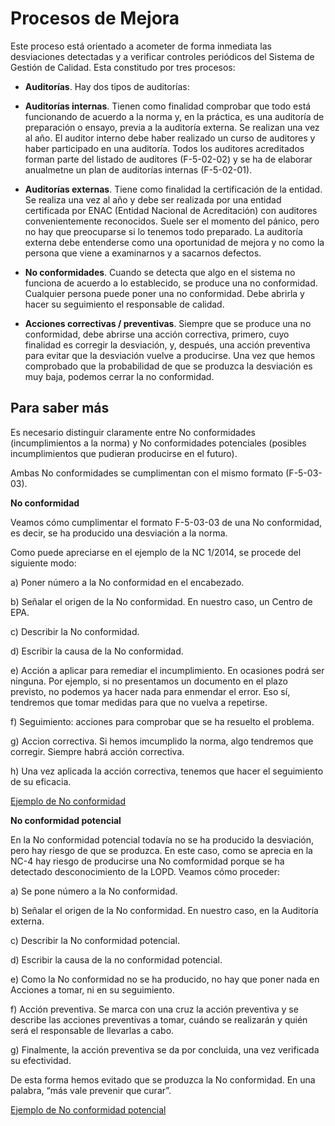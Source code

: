 
# Procesos de Mejora

Este proceso está orientado a acometer de forma inmediata las desviaciones detectadas y a verificar controles periódicos del Sistema de Gestión de Calidad. Esta constitudo por tres procesos:

- **Auditorías**. Hay dos tipos de auditorías:

- **Auditorías internas**. Tienen como finalidad comprobar que todo está funcionando de acuerdo a la norma y, en la práctica, es una auditoría de preparación o ensayo, previa a la auditoría externa. Se realizan una vez al año. El auditor interno debe haber realizado un curso de auditores y haber participado en una auditoría. Todos los auditores acreditados forman parte del listado de auditores (F-5-02-02) y se ha de elaborar anualmetne un plan de auditorías internas (F-5-02-01).

- **Auditorías externas**. Tiene como finalidad la certificación de la entidad. Se realiza una vez al año y debe ser realizada por una entidad certificada por ENAC (Entidad Nacional de Acreditación) con auditores convenientemente reconocidos. Suele ser el momento del pánico, pero no hay que preocuparse si lo tenemos todo preparado. La auditoría externa debe entenderse como una oportunidad de mejora y no como la persona que viene a examinarnos y a sacarnos defectos.

- **No conformidades**. Cuando se detecta que algo en el sistema no funciona de acuerdo a lo establecido, se produce una no conformidad. Cualquier persona puede poner una no conformidad. Debe abrirla y hacer su seguimiento el responsable de calidad.

- **Acciones correctivas / preventivas**. Siempre que se produce una no conformidad, debe abrirse una acción correctiva, primero, cuyo finalidad es corregir la desviación, y, después, una acción preventiva para evitar que la desviación vuelve a producirse. Una vez que hemos comprobado que la probabilidad de que se produzca la desviación es muy baja, podemos cerrar la no conformidad.

## Para saber más

Es necesario distinguir claramente entre No conformidades (incumplimientos a la norma) y No conformidades potenciales (posibles incumplimientos que pudieran producirse en el futuro).

Ambas No conformidades se cumplimentan con el mismo formato (F-5-03-03).

**No conformidad**

Veamos cómo cumplimentar el formato F-5-03-03 de una No conformidad, es decir, se ha producido una desviación a la norma.

Como puede apreciarse en el ejemplo de la NC 1/2014, se procede del siguiente modo:

a) Poner número a la No conformidad en el encabezado.

b) Señalar el origen de la No conformidad. En nuestro caso, un Centro de EPA.

c) Describir la No conformidad.

d) Escribir la causa de la No conformidad.

e) Acción a aplicar para remediar el incumplimiento. En ocasiones podrá ser ninguna. Por ejemplo, si no presentamos un documento en el plazo previsto, no podemos ya hacer nada para enmendar el error. Eso sí, tendremos que tomar medidas para que no vuelva a repetirse.

f) Seguimiento: acciones para comprobar que se ha resuelto el problema.

g) Accion correctiva. Si hemos imcumplido la norma, algo tendremos que corregir. Siempre habrá acción correctiva.

h) Una vez aplicada la acción correctiva, tenemos que hacer el seguimiento de su eficacia.

[Ejemplo de No conformidad](F-5-03-03_no_conformidad.doc)

**No conformidad potencial**

En la No conformidad potencial todavía no se ha producido la desviación, pero hay riesgo de que se produzca. En este caso, como se aprecia en la NC-4 hay riesgo de producirse una No comformidad porque se ha detectado desconocimiento de la LOPD. Veamos cómo proceder:

a) Se pone número a la No conformidad.

b) Señalar el origen de la No conformidad. En nuestro caso, en la Auditoría externa.

c) Describir la No conformidad potencial.

d) Escribir la causa de la no conformidad potencial.

e) Como la No conformidad no se ha producido, no hay que poner nada en Acciones a tomar, ni en su seguimiento.

f) Acción preventiva. Se marca con una cruz la acción preventiva y se describe las acciones preventivas a tomar, cuándo se realizarán y quién será el responsable de llevarlas a cabo.

g) Finalmente, la acción preventiva se da por concluida, una vez verificada su efectividad.

De esta forma hemos evitado que se produzca la No conformidad. En una palabra, “más vale prevenir que curar”.

[Ejemplo de No conformidad potencial](F-5-03-03(04)_auditoria_externa_ob01.doc)
